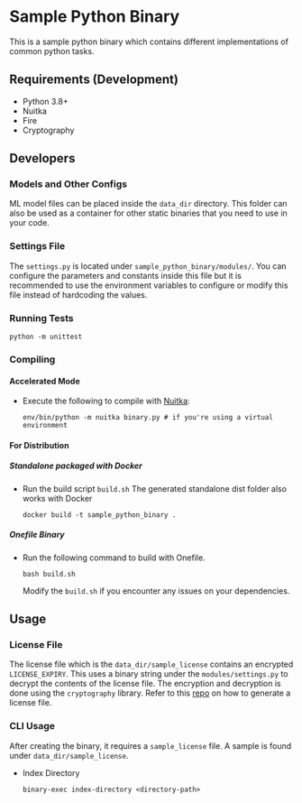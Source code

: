 # Sample Python Binary
This is a sample python binary which contains different implementations of common python tasks.

## Requirements (Development)
- Python 3.8+
- Nuitka
- Fire
- Cryptography

## Developers
### Models and Other Configs
ML model files can be placed inside the `data_dir` directory. This folder can also be used as a container for other static binaries that you need to use in your code. 
### Settings File
The `settings.py` is located under `sample_python_binary/modules/`. You can configure the parameters and constants inside this file but it is recommended to use the environment variables to configure or modify this file instead of hardcoding the values.

### Running Tests
```
python -m unittest
```

### Compiling
#### Accelerated Mode
- Execute the following to compile with [Nuitka](https://github.com/Nuitka/Nuitka):
    ```
    env/bin/python -m nuitka binary.py # if you're using a virtual environment
    ```
#### For Distribution
##### Standalone packaged with Docker
- Run the build script `build.sh` The generated standalone dist folder also works with Docker
    ```
    docker build -t sample_python_binary .
    ```
##### Onefile Binary
- Run the following command to build with Onefile.
    ```
    bash build.sh
    ```
    Modify the `build.sh` if you encounter any issues on your dependencies.


## Usage
### License File
The license file which is the `data_dir/sample_license` contains an encrypted `LICENSE_EXPIRY`. This uses a binary string under the `modules/settings.py` to decrypt the contents of the license file. The encryption and decryption is done using the `cryptography` library. Refer to this [repo](https://github.com/lkpanganiban/license-generator-toolbox) on how to generate a license file.

### CLI Usage
After creating the binary, it requires a `sample_license` file. A sample is found under `data_dir/sample_license`.
- Index Directory
    ```
    binary-exec index-directory <directory-path>
    ```